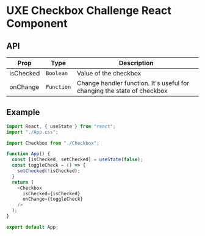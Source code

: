 # UXE Checkbox Challenge React  Component

## API
| Prop  | Type | Description |
| ------------- | ------------- | ------------- |
| isChecked  | `Boolean`  | Value of the checkbox |
| onChange  | `Function` | Change handler function. It's useful for changing the state of checkbox |

## Example
```javascript
import React, { useState } from "react";
import "./App.css";

import Checkbox from "./Checkbox";

function App() {
  const [isChecked, setChecked] = useState(false);
  const toggleCheck = () => {
    setChecked(!isChecked);
  }
  return (
    <Checkbox
      isChecked={isChecked}
      onChange={toggleCheck}
    />
  );
}

export default App;
```
